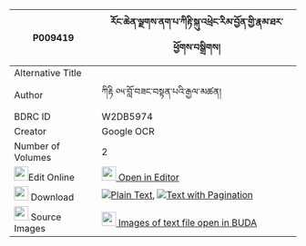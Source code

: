 |P009419|རོང་ཆེན་ལྗགས་ནག་པ་ཀིརྟི་སྐུ་འཕྲེང་རིམ་བྱོན་གྱི་རྣམ་ཐར་ཕྱོགས་བསྒྲིགས། 
| --- | --- 
|Alternative Title |
|Author| ཀིརྟི ༠༥་བློ་བཟང་བསྟན་པའི་རྒྱལ་མཚན།
|BDRC ID | W2DB5974
|Creator | Google OCR
|Number of Volumes| 2
|<img width="25" src="https://img.icons8.com/color/25/000000/edit-property.png">Edit Online| [<img width="25" src="https://avatars.githubusercontent.com/u/45091458?s=200&v=4"> Open in Editor](http://editor.openpecha.org/P009419)
|<img width="25" src="https://img.icons8.com/fluent/48/000000/download-2.png"/>  Download | [![](https://img.icons8.com/color/20/000000/txt.png)Plain Text](https://github.com/Openpecha/P009419/releases/download/v1/rong_chen_jak_nakpa_kiti(?)_ku_plain_P009419.zip), [![](https://img.icons8.com/color/20/000000/txt.png)Text with Pagination](https://github.com/Openpecha/P009419/releases/download/v1/rong_chen_jak_nakpa_kiti(?)_ku_pages_P009419.zip)
|<img width="25" src="https://img.icons8.com/plasticine/100/000000/pictures-folder.png"/>  Source Images | [<img width="25" src="https://library.bdrc.io/icons/BUDA-small.svg"> Images of text file open in BUDA](https://library.bdrc.io/show/bdr:W2DB5974)